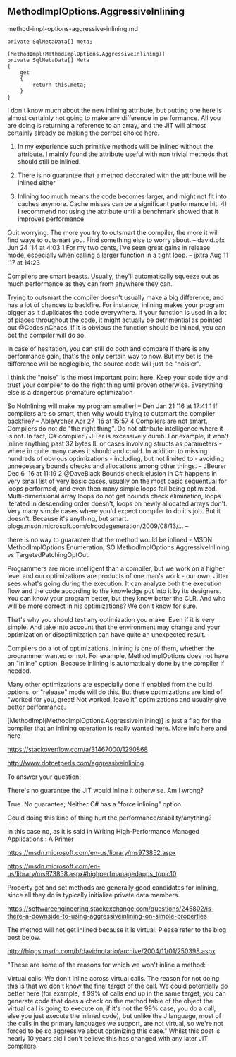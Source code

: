 ## MethodImplOptions.AggressiveInlining

method-impl-options-aggressive-inlining.md

```
private SqlMetaData[] meta;

[MethodImpl(MethodImplOptions.AggressiveInlining)]
private SqlMetaData[] Meta
{
    get
    {
        return this.meta;
    }
}
```

I don't know much about the new inlining attribute, but putting one here is almost certainly not going to make any difference in performance. All you are doing is returning a reference to an array, and the JIT will almost certainly already be making the correct choice here.

1) In my experience such primitive methods will be inlined without the attribute. I mainly found the 
attribute useful with non trivial methods that should still be inlined. 

2) There is no guarantee that a method decorated with the attribute will be inlined either

3) Inlining too much means the code becomes larger, and might not fit into caches anymore. Cache misses can be a significant performance hit. 4) I recommend not using the attribute until a benchmark showed that it improves performance


Quit worrying. The more you try to outsmart the compiler, the more it will find ways to outsmart you. Find something else to worry about. – david.pfx Jun 24 '14 at 4:03
1
For my two cents, I've seen great gains in release mode, especially when calling a larger function in a tight loop. – jjxtra Aug 11 '17 at 14:23


Compilers are smart beasts. Usually, they'll automatically squeeze out as much performance as they can from anywhere they can.

Trying to outsmart the compiler doesn't usually make a big difference, and has a lot of chances to backfire. For instance, inlining makes your program bigger as it duplicates the code everywhere. If your function is used in a lot of places throughout the code, it might actually be detrimential as pointed out @CodesInChaos. If it is obvious the function should be inlined, you can bet the compiler will do so.

In case of hesitation, you can still do both and compare if there is any performance gain, that's the only certain way to now. But my bet is the difference will be neglegible, the source code will just be "noisier".



I think the “noise” is the most important point here. Keep your code tidy and trust your compiler to do the right thing until proven otherwise. Everything else is a dangerous premature optimization

So NoInlining will make my program smaller! – Den Jan 21 '16 at 17:41
1
If compilers are so smart, then why would trying to outsmart the compiler backfire? – AbleArcher Apr 27 '16 at 15:57
4
Compilers are not smart. Compilers do not do "the right thing". Do not attribute intelligence where it is not. In fact, C# compiler / JITer is excessively dumb. For example, it won't inline anything past 32 bytes IL or cases involving structs as parameters - where in quite many cases it should and could. In addition to missing hundreds of obvious optimizations - including, but not limited to - avoiding unnecessary bounds checks and allocations among other things. – JBeurer Dec 6 '16 at 11:19 
2
@DaveBlack Bounds check elusion in C# happens in very small list of very basic cases, usually on the most basic sequentual for loops performed, and even then many simple loops fail being optimized. Multi-dimensional array loops do not get bounds check elimination, loops iterated in descending order doesn't, loops on newly allocated arrays don't. Very many simple cases where you'd expect compiler to do it's job. But it doesn't. Because it's anything, but smart. blogs.msdn.microsoft.com/clrcodegeneration/2009/08/13/… –

there is no way to guarantee that the method would be inlined - MSDN MethodImplOptions Enumeration, SO MethodImplOptions.AggressiveInlining vs TargetedPatchingOptOut.

Programmers are more intelligent than a compiler, but we work on a higher level and our optimizations are products of one man's work - our own. Jitter sees what's going during the execution. It can analyze both the execution flow and the code according to the knowledge put into it by its designers. You can know your program better, but they know better the CLR. And who will be more correct in his optimizations? We don't know for sure.

That's why you should test any optimization you make. Even if it is very simple. And take into account that the environment may change and your optimization or disoptimization can have quite an unexpected result.




Compilers do a lot of optimizations. Inlining is one of them, whether the programmer wanted or not. For example, MethodImplOptions does not have an "inline" option. Because inlining is automatically done by the compiler if needed.

Many other optimizations are especially done if enabled from the build options, or "release" mode will do this. But these optimizations are kind of "worked for you, great! Not worked, leave it" optimizations and usually give better performance.

[MethodImpl(MethodImplOptions.AggressiveInlining)]
is just a flag for the compiler that an inlining operation is really wanted here. More info here and here

https://stackoverflow.com/a/31467000/1290868

http://www.dotnetperls.com/aggressiveinlining

To answer your question;

There's no guarantee the JIT would inline it otherwise. Am I wrong?

True. No guarantee; Neither C# has a "force inlining" option.

Could doing this kind of thing hurt the performance/stability/anything?

In this case no, as it is said in Writing High-Performance Managed Applications : A Primer

https://msdn.microsoft.com/en-us/library/ms973852.aspx

https://msdn.microsoft.com/en-us/library/ms973858.aspx#highperfmanagedapps_topic10


Property get and set methods are generally good candidates for inlining, since all they do is typically initialize private data members.







https://softwareengineering.stackexchange.com/questions/245802/is-there-a-downside-to-using-aggressiveinlining-on-simple-properties







The method will not get inlined because it is virtual. Please refer to the blog post below.

http://blogs.msdn.com/b/davidnotario/archive/2004/11/01/250398.aspx

"These are some of the reasons for which we won't inline a method:

Virtual calls: We don't inline across virtual calls. The reason for not doing this is that we don't know the final target of the call. We could potentially do better here (for example, if 99% of calls end up in the same target, you can generate code that does a check on the method table of the object the virtual call is going to execute on, if it's not the 99% case, you do a call, else you just execute the inlined code), but unlike the J language, most of the calls in the primary languages we support, are not virtual, so we're not forced to be so aggressive about optimizing this case."
Whilst this post is nearly 10 years old I don't believe this has changed with any later JIT compilers.

